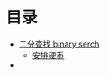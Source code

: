 # 目录

* [二分查找 binary serch](/BinarySearch/catalogue.md)
  * [安排硬币](/BinarySearch/441ArrangingCoins.md)
* 


